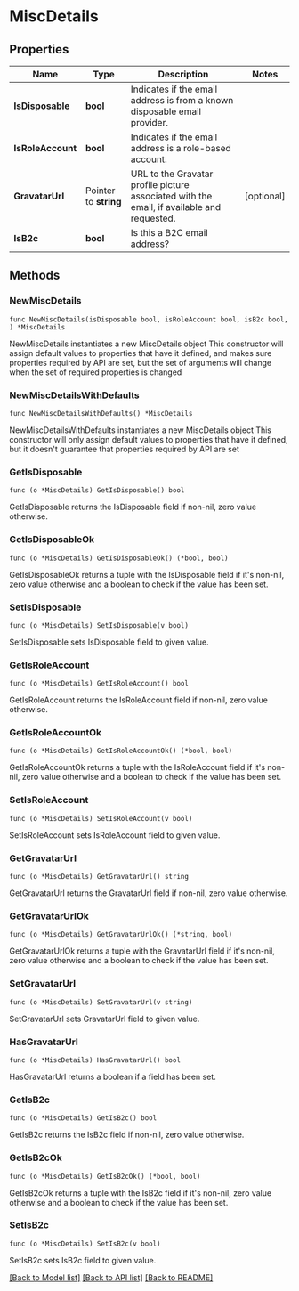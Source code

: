 # MiscDetails

## Properties

Name | Type | Description | Notes
------------ | ------------- | ------------- | -------------
**IsDisposable** | **bool** | Indicates if the email address is from a known disposable email provider. | 
**IsRoleAccount** | **bool** | Indicates if the email address is a role-based account. | 
**GravatarUrl** | Pointer to **string** | URL to the Gravatar profile picture associated with the email, if available and requested. | [optional] 
**IsB2c** | **bool** | Is this a B2C email address? | 

## Methods

### NewMiscDetails

`func NewMiscDetails(isDisposable bool, isRoleAccount bool, isB2c bool, ) *MiscDetails`

NewMiscDetails instantiates a new MiscDetails object
This constructor will assign default values to properties that have it defined,
and makes sure properties required by API are set, but the set of arguments
will change when the set of required properties is changed

### NewMiscDetailsWithDefaults

`func NewMiscDetailsWithDefaults() *MiscDetails`

NewMiscDetailsWithDefaults instantiates a new MiscDetails object
This constructor will only assign default values to properties that have it defined,
but it doesn't guarantee that properties required by API are set

### GetIsDisposable

`func (o *MiscDetails) GetIsDisposable() bool`

GetIsDisposable returns the IsDisposable field if non-nil, zero value otherwise.

### GetIsDisposableOk

`func (o *MiscDetails) GetIsDisposableOk() (*bool, bool)`

GetIsDisposableOk returns a tuple with the IsDisposable field if it's non-nil, zero value otherwise
and a boolean to check if the value has been set.

### SetIsDisposable

`func (o *MiscDetails) SetIsDisposable(v bool)`

SetIsDisposable sets IsDisposable field to given value.


### GetIsRoleAccount

`func (o *MiscDetails) GetIsRoleAccount() bool`

GetIsRoleAccount returns the IsRoleAccount field if non-nil, zero value otherwise.

### GetIsRoleAccountOk

`func (o *MiscDetails) GetIsRoleAccountOk() (*bool, bool)`

GetIsRoleAccountOk returns a tuple with the IsRoleAccount field if it's non-nil, zero value otherwise
and a boolean to check if the value has been set.

### SetIsRoleAccount

`func (o *MiscDetails) SetIsRoleAccount(v bool)`

SetIsRoleAccount sets IsRoleAccount field to given value.


### GetGravatarUrl

`func (o *MiscDetails) GetGravatarUrl() string`

GetGravatarUrl returns the GravatarUrl field if non-nil, zero value otherwise.

### GetGravatarUrlOk

`func (o *MiscDetails) GetGravatarUrlOk() (*string, bool)`

GetGravatarUrlOk returns a tuple with the GravatarUrl field if it's non-nil, zero value otherwise
and a boolean to check if the value has been set.

### SetGravatarUrl

`func (o *MiscDetails) SetGravatarUrl(v string)`

SetGravatarUrl sets GravatarUrl field to given value.

### HasGravatarUrl

`func (o *MiscDetails) HasGravatarUrl() bool`

HasGravatarUrl returns a boolean if a field has been set.

### GetIsB2c

`func (o *MiscDetails) GetIsB2c() bool`

GetIsB2c returns the IsB2c field if non-nil, zero value otherwise.

### GetIsB2cOk

`func (o *MiscDetails) GetIsB2cOk() (*bool, bool)`

GetIsB2cOk returns a tuple with the IsB2c field if it's non-nil, zero value otherwise
and a boolean to check if the value has been set.

### SetIsB2c

`func (o *MiscDetails) SetIsB2c(v bool)`

SetIsB2c sets IsB2c field to given value.



[[Back to Model list]](../README.md#documentation-for-models) [[Back to API list]](../README.md#documentation-for-api-endpoints) [[Back to README]](../README.md)


